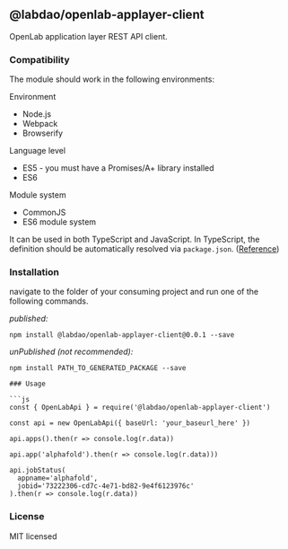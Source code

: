## @labdao/openlab-applayer-client

OpenLab application layer REST API client.

### Compatibility

The module should work in the following environments:

Environment
* Node.js
* Webpack
* Browserify

Language level
* ES5 - you must have a Promises/A+ library installed
* ES6

Module system
* CommonJS
* ES6 module system

It can be used in both TypeScript and JavaScript. In TypeScript, the definition should be automatically resolved via `package.json`. ([Reference](http://www.typescriptlang.org/docs/handbook/typings-for-npm-packages.html))

### Installation

navigate to the folder of your consuming project and run one of the following commands.

_published:_

```
npm install @labdao/openlab-applayer-client@0.0.1 --save
```

_unPublished (not recommended):_

```
npm install PATH_TO_GENERATED_PACKAGE --save

### Usage

```js
const { OpenLabApi } = require('@labdao/openlab-applayer-client')

const api = new OpenLabApi({ baseUrl: 'your_baseurl_here' })

api.apps().then(r => console.log(r.data))

api.app('alphafold').then(r => console.log(r.data)))

api.jobStatus(
  appname='alphafold',
  jobid='73222306-cd7c-4e71-bd82-9e4f6123976c'
).then(r => console.log(r.data))
```

### License

MIT licensed
